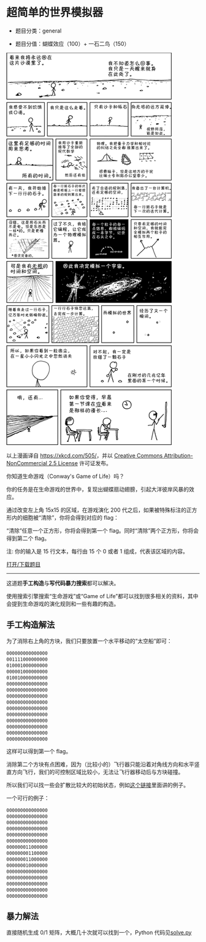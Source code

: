 # 超简单的世界模拟器

- 题目分类：general

- 题目分值：蝴蝶效应（100）+ 一石二鸟（150）

![comic](files/comic.png)

以上漫画译自 <https://xkcd.com/505/>，并以 [Creative Commons Attribution-NonCommercial 2.5 License](http://creativecommons.org/licenses/by-nc/2.5/) 许可证发布。

你知道生命游戏（Conway's Game of Life）吗？

你的任务是在生命游戏的世界中，复现出蝴蝶扇动翅膀，引起大洋彼岸风暴的效应。

通过改变左上角 15x15 的区域，在游戏演化 200 代之后，如果被特殊标注的正方形内的细胞被“清除”，你将会得到对应的 flag：

“清除”任意一个正方形，你将会得到第一个 flag。同时“清除”两个正方形，你将会得到第二个 flag。

注: 你的输入是 15 行文本，每行由 15 个 0 或者 1 组成，代表该区域的内容。

[打开/下载题目](http://202.38.93.111:10010/?token={token})

---

这道题**手工构造**与**写代码暴力搜索**都可以解决。

使用搜索引擎搜索“生命游戏”或“Game of Life”都可以找到很多相关的资料，其中会提到生命游戏的演化规则和一些有趣的构造。

## 手工构造解法

为了消除右上角的方块，我们只要放置一个水平移动的“太空船”即可：

```
000000000000000
001111000000000
010001000000000
000001000000000
010010000000000
000000000000000
000000000000000
000000000000000
000000000000000
000000000000000
000000000000000
000000000000000
000000000000000
000000000000000
000000000000000
```

这样可以得到第一个 flag。

消除第二个方块有点困难，因为（比较小的）飞行器只能沿着对角线方向和水平竖直方向飞行，我们的可控制区域比较小，无法让飞行器移动后与方块碰撞。

所以我们可以找一些会扩散比较大的初始状态，例如[这个链接](https://www.conwaylife.com/wiki/Methuselah)里面讲的例子。

一个可行的例子：

```
000000000000000
000000000000000
000000000000000
000000000000000
000000000000000
000000000000000
000000011000000
000000001100000
000000011000000
000000010000000
000000000000000
000000000000000
000000000000000
000000000000000
000000000000000
```
## 暴力解法

直接随机生成 0/1 矩阵，大概几十次就可以找到一个，Python 代码见[solve.py](src/solve.py)
